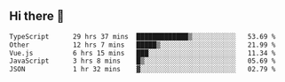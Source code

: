 ## Hi there 👋

<!--START_SECTION:waka-->

```txt
TypeScript      29 hrs 37 mins  █████████████▒░░░░░░░░░░░   53.69 %
Other           12 hrs 7 mins   █████▒░░░░░░░░░░░░░░░░░░░   21.99 %
Vue.js          6 hrs 15 mins   ███░░░░░░░░░░░░░░░░░░░░░░   11.34 %
JavaScript      3 hrs 8 mins    █▒░░░░░░░░░░░░░░░░░░░░░░░   05.69 %
JSON            1 hr 32 mins    ▓░░░░░░░░░░░░░░░░░░░░░░░░   02.79 %
```

<!--END_SECTION:waka-->
